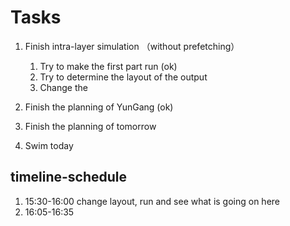 # Tasks
1. Finish intra-layer simulation （without prefetching）
   1. Try to make the first part run (ok)
   2. Try to determine the layout of the output
   3. Change the 

2. Finish the planning of YunGang (ok)
3. Finish the planning of tomorrow
4. Swim today


## timeline-schedule
1. 15:30-16:00 change layout, run and see what is going on here
2. 16:05-16:35 
